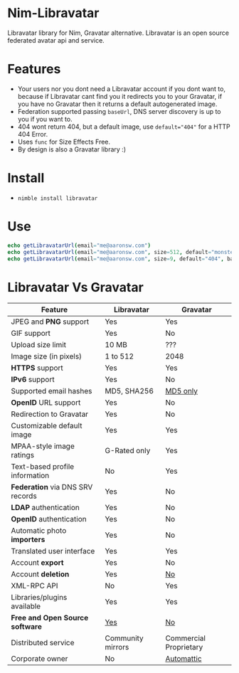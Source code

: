 # Nim-Libravatar

Libravatar library for Nim, Gravatar alternative. Libravatar is an open source federated avatar api and service.


# Features

- Your users nor you dont need a Libravatar account if you dont want to, because if Libravatar cant find you it redirects you to your Gravatar, if you have no Gravatar then it returns a default autogenerated image.
- Federation supported passing `baseUrl`, DNS server discovery is up to you if you want to.
- 404 wont return 404, but a default image, use `default="404"` for a HTTP 404 Error.
- Uses `func` for Size Effects Free.
- By design is also a Gravatar library :)


# Install

- `nimble install libravatar`


# Use

```nim
echo getLibravatarUrl(email="me@aaronsw.com")
echo getLibravatarUrl(email="me@aaronsw.com", size=512, default="monsterid")
echo getLibravatarUrl(email="me@aaronsw.com", size=9, default="404", baseUrl="https://MyCustomFederatedServer.org/avatar/")
```


# Libravatar Vs Gravatar

<table class="border">
    <thead>
        <tr>
            <th>Feature</th>
            <th>Libravatar</th>
            <th>Gravatar</th>
        </tr>
    </thead>
    <tbody>
        <tr>
            <td>JPEG and <strong>PNG</strong> support</td>
            <td> Yes</td>
            <td> Yes</td>
        </tr>
        <tr>
            <td>GIF support</td>
            <td> Yes</td>
            <td> No</td>
        </tr>
        <tr>
            <td>Upload size limit</td>
            <td> 10 MB</td>
            <td> ???</td>
        </tr>
        <tr>
            <td>Image size (in pixels)</td>
            <td> 1 to 512</td>
            <td> 2048</td>
        </tr>
        <tr>
            <td><strong>HTTPS</strong> support</td>
            <td> Yes</td>
            <td> Yes</td>
        </tr>
        <tr>
            <td><strong>IPv6</strong> support</td>
            <td> Yes</td>
            <td> No</td>
        </tr>
        <tr>
            <td>Supported email hashes</td>
            <td> MD5, SHA256</td>
            <td> <a href="http://en.gravatar.com/site/faq/#answer-2-1">MD5 only</a></td>
        </tr>
        <tr>
            <td><strong>OpenID</strong> URL support</td>
            <td> Yes</td>
            <td> No</td>
        </tr>
        <tr>
            <td>Redirection to Gravatar</td>
            <td> Yes</td>
            <td> No</td>
        </tr>
        <tr>
            <td>Customizable default image</td>
            <td> Yes</td>
            <td> Yes</td>
        </tr>
        <tr>
            <td>MPAA-style image ratings</td>
            <td> G-Rated only</td>
            <td> Yes</td>
        </tr>
        <tr>
            <td>Text-based profile information</td>
            <td> No</td>
            <td> Yes</td>
        </tr>
        <tr>
            <td><strong>Federation</strong> via DNS SRV records</td>
            <td> Yes</td>
            <td> No</td>
        </tr>
        <tr>
            <td><strong>LDAP</strong> authentication</td>
            <td> Yes</td>
            <td> No</td>
        </tr>
        <tr>
            <td><strong>OpenID</strong> authentication</td>
            <td> Yes</td>
            <td> No</td>
        </tr>
        <tr>
            <td>Automatic photo <strong>importers</strong></td>
            <td> Yes</td>
            <td> No</td>
        </tr>
        <tr>
            <td>Translated user interface</td>
            <td> Yes</td>
            <td> Yes</td>
        </tr>
        <tr>
            <td>Account <strong>export</strong></td>
            <td> Yes</td>
            <td> No</td>
        </tr>
        <tr>
            <td>Account <strong>deletion</strong></td>
            <td> Yes</td>
            <td> <a href="http://en.gravatar.com/site/faq/#answer-1-7">No</a></td>
        </tr>
        <tr>
            <td>XML-RPC API</td>
            <td> No</td>
            <td> Yes</td>
        </tr>
        <tr>
            <td>Libraries/plugins available</td>
            <td> Yes</td>
            <td> Yes</td>
        </tr>
        <tr>
            <td><strong>Free and Open Source software</strong></td>
            <td> <a href="http://www.gnu.org/licenses/agpl.html">Yes</a></td>
            <td> <a href="http://blog.gravatar.com/2010/05/31/gravatar-localization/#comment-8749">No</a></td>
        </tr>
        <tr>
            <td>Distributed service</td>
            <td> Community mirrors</td>
            <td> Commercial Proprietary</td>
        </tr>
        <tr>
            <td>Corporate owner</td>
            <td> No</td>
            <td> <a href="http://automattic.com/">Automattic</a></td>
        </tr>
    </tbody>
</table>
